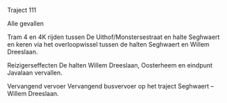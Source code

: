 Traject 111

Alle gevallen

Tram 4 en 4K
rijden tussen De Uithof/Monstersestraat  en halte Seghwaert en keren via het overloopwissel tussen de halten Seghwaert en Willem Dreeslaan.

Reizigerseffecten
De halten Willem Dreeslaan, Oosterheem en eindpunt Javalaan vervallen.

Vervangend vervoer
Vervangend busvervoer op het traject Seghwaert – Willem Dreeslaan.

